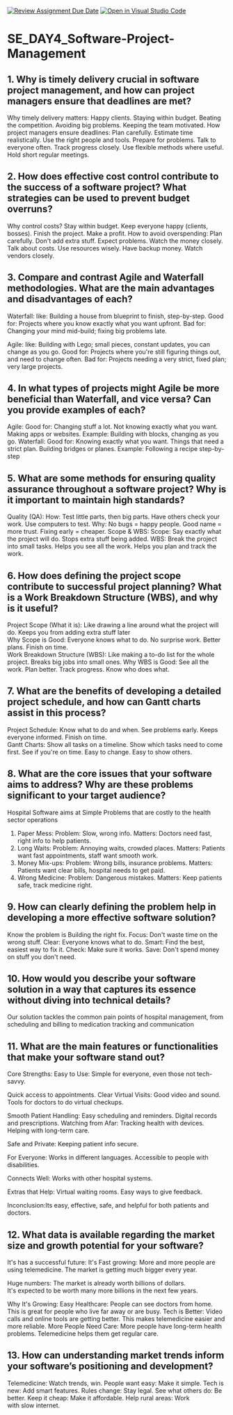 [![Review Assignment Due Date](https://classroom.github.com/assets/deadline-readme-button-22041afd0340ce965d47ae6ef1cefeee28c7c493a6346c4f15d667ab976d596c.svg)](https://classroom.github.com/a/9pw6JKcu)
[![Open in Visual Studio Code](https://classroom.github.com/assets/open-in-vscode-2e0aaae1b6195c2367325f4f02e2d04e9abb55f0b24a779b69b11b9e10269abc.svg)](https://classroom.github.com/online_ide?assignment_repo_id=18474712&assignment_repo_type=AssignmentRepo)
# SE_DAY4_Software-Project-Management
## 1. Why is timely delivery crucial in software project management, and how can project managers ensure that deadlines are met?
Why timely delivery matters:
 Happy clients.
 Staying within budget.
 Beating the competition.
 Avoiding big problems.
 Keeping the team motivated.
How project managers ensure deadlines:
 Plan carefully.
  Estimate time realistically.
  Use the right people and tools.
  Prepare for problems.
  Talk to everyone often.
  Track progress closely.
  Use flexible methods where useful.
  Hold short regular meetings.

## 2. How does effective cost control contribute to the success of a software project? What strategies can be used to prevent budget overruns?
Why control costs?
  Stay within budget.
  Keep everyone happy (clients, bosses).
  Finish the project.
  Make a profit.
How to avoid overspending:
  Plan carefully.
  Don't add extra stuff.
  Expect problems.
  Watch the money closely.
  Talk about costs.
  Use resources wisely.
  Have backup money.
  Watch vendors closely.

## 3. Compare and contrast Agile and Waterfall methodologies. What are the main advantages and disadvantages of each?
Waterfall:
  like: Building a house from blueprint to finish, step-by-step.
  Good for: Projects where you know exactly what you want upfront.
  Bad for: Changing your mind mid-build; fixing big problems late.
  
Agile:
  like: Building with Lego; small pieces, constant updates, you can change as you go.
  Good for: Projects where you're still figuring things out, and need to change often.
  Bad for: Projects needing a very strict, fixed plan; very large projects.

## 4. In what types of projects might Agile be more beneficial than Waterfall, and vice versa? Can you provide examples of each?
Agile:
  Good for:
    Changing stuff a lot.
    Not knowing exactly what you want.
    Making apps or websites.
 Example:
    Building with blocks, changing as you go.
Waterfall:
  Good for:
    Knowing exactly what you want.
    Things that need a strict plan.
    Building bridges or planes.
  Example:
    Following a recipe step-by-step
## 5. What are some methods for ensuring quality assurance throughout a software project? Why is it important to maintain high standards?
Quality (QA):
  How:
    Test little parts, then big parts.
    Have others check your work.
    Use computers to test.
  Why:
    No bugs = happy people.
    Good name = more trust.
    Fixing early = cheaper.
 Scope & WBS:
  Scope:
    Say exactly what the project will do.
    Stops extra stuff being added.
  WBS:
    Break the project into small tasks.
    Helps you see all the work.
    Helps you plan and track the work.
## 6. How does defining the project scope contribute to successful project planning? What is a Work Breakdown Structure (WBS), and why is it useful?
Project Scope (What it is):
  Like drawing a line around what the project will do.
  Keeps you from adding extra stuff later  
Why Scope is Good:
  Everyone knows what to do.
  No surprise work.
  Better plans.
  Finish on time.  
Work Breakdown Structure (WBS):
  Like making a to-do list for the whole project.
  Breaks big jobs into small ones. 
Why WBS is Good:
  See all the work.
  Plan better.
  Track progress.
  Know who does what.
## 7. What are the benefits of developing a detailed project schedule, and how can Gantt charts assist in this process?
Project Schedule:
  Know what to do and when.
  See problems early.
  Keeps everyone informed.
  Finish on time.  
Gantt Charts:
  Show all tasks on a timeline.
  Show which tasks need to come first.
  See if you're on time.
  Easy to change.
  Easy to show others.
## 8. What are the core issues that your software aims to address? Why are these problems significant to your target audience?
Hospital Software aims at Simple Problems that are costly to the health sector operations

1. Paper Mess:
  Problem: Slow, wrong info.
  Matters: Doctors need fast, right info to help patients.
2. Long Waits:
  Problem: Annoying waits, crowded places.
  Matters: Patients want fast appointments, staff want smooth work.
3. Money Mix-ups:
  Problem: Wrong bills, insurance problems.
  Matters: Patients want clear bills, hospital needs to get paid.
4. Wrong Medicine:
  Problem: Dangerous mistakes.
  Matters: Keep patients safe, track medicine right.

## 9. How can clearly defining the problem help in developing a more effective software solution?
Know the problem is Building the right fix.
  Focus: Don't waste time on the wrong stuff.
  Clear: Everyone knows what to do.
  Smart: Find the best, easiest way to fix it.
  Check: Make sure it works.
  Save: Don't spend money on stuff you don't need.
## 10. How would you describe your software solution in a way that captures its essence without diving into technical details?
Our solution tackles the common pain points of hospital management, from scheduling and billing to medication tracking and communication
## 11. What are the main features or functionalities that make your software stand out?
Core Strengths:
  Easy to Use:
    Simple for everyone, even those not tech-savvy.
    
   Quick access to appointments.
  Clear Virtual Visits:
    Good video and sound.
    Tools for doctors to do virtual checkups.
    
  Smooth Patient Handling:
    Easy scheduling and reminders.
    Digital records and prescriptions.
Watching from Afar:
    Tracking health with devices.
    Helping with long-term care.
    
  Safe and Private:
    Keeping patient info secure.
    
  For Everyone:
    Works in different languages.
    Accessible to people with disabilities.
    
  Connects Well:
    Works with other hospital systems.
    
  Extras that Help:
    Virtual waiting rooms.
    Easy ways to give feedback.
    
Inconclusion:Its easy, effective, safe, and helpful for both patients and doctors.

## 12. What data is available regarding the market size and growth potential for your software?
It's has a successful future:
  It's  Fast growing:
    More and more people are using telemedicine.
    The market is getting much bigger every year.
    
  Huge numbers:
    The market is already worth billions of dollars.    
    It's expected to be worth many more billions in the next few years.
    
Why It's Growing:
  Easy Healthcare:
    People can see doctors from home.
    This is great for people who live far away or are busy.
  Tech is Better:
    Video calls and online tools are getting better.
    This makes telemedicine easier and more reliable.
  More People Need Care:
    More people have long-term health problems.
    Telemedicine helps them get regular care.

## 13. How can understanding market trends inform your software’s positioning and development?
Telemedicine: Watch trends, win.
  People want easy: Make it simple.
  Tech is new: Add smart features.
  Rules change: Stay legal.
  See what others do: Be better.
  Keep it cheap: Make it affordable.
  Help rural areas: Work with slow internet.

